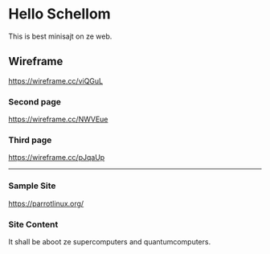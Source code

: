 # Hello Schellom
This is best minisajt on ze web.

## Wireframe
https://wireframe.cc/viQGuL

### Second page
https://wireframe.cc/NWVEue

### Third page
https://wireframe.cc/pJqaUp
***
### Sample Site
https://parrotlinux.org/

### Site Content
It shall be aboot ze supercomputers and quantumcomputers.